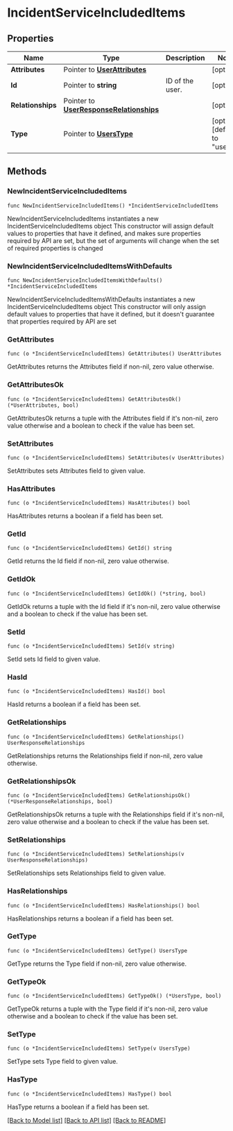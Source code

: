 # IncidentServiceIncludedItems

## Properties

Name | Type | Description | Notes
------------ | ------------- | ------------- | -------------
**Attributes** | Pointer to [**UserAttributes**](UserAttributes.md) |  | [optional] 
**Id** | Pointer to **string** | ID of the user. | [optional] 
**Relationships** | Pointer to [**UserResponseRelationships**](UserResponseRelationships.md) |  | [optional] 
**Type** | Pointer to [**UsersType**](UsersType.md) |  | [optional] [default to "users"]

## Methods

### NewIncidentServiceIncludedItems

`func NewIncidentServiceIncludedItems() *IncidentServiceIncludedItems`

NewIncidentServiceIncludedItems instantiates a new IncidentServiceIncludedItems object
This constructor will assign default values to properties that have it defined,
and makes sure properties required by API are set, but the set of arguments
will change when the set of required properties is changed

### NewIncidentServiceIncludedItemsWithDefaults

`func NewIncidentServiceIncludedItemsWithDefaults() *IncidentServiceIncludedItems`

NewIncidentServiceIncludedItemsWithDefaults instantiates a new IncidentServiceIncludedItems object
This constructor will only assign default values to properties that have it defined,
but it doesn't guarantee that properties required by API are set

### GetAttributes

`func (o *IncidentServiceIncludedItems) GetAttributes() UserAttributes`

GetAttributes returns the Attributes field if non-nil, zero value otherwise.

### GetAttributesOk

`func (o *IncidentServiceIncludedItems) GetAttributesOk() (*UserAttributes, bool)`

GetAttributesOk returns a tuple with the Attributes field if it's non-nil, zero value otherwise
and a boolean to check if the value has been set.

### SetAttributes

`func (o *IncidentServiceIncludedItems) SetAttributes(v UserAttributes)`

SetAttributes sets Attributes field to given value.

### HasAttributes

`func (o *IncidentServiceIncludedItems) HasAttributes() bool`

HasAttributes returns a boolean if a field has been set.

### GetId

`func (o *IncidentServiceIncludedItems) GetId() string`

GetId returns the Id field if non-nil, zero value otherwise.

### GetIdOk

`func (o *IncidentServiceIncludedItems) GetIdOk() (*string, bool)`

GetIdOk returns a tuple with the Id field if it's non-nil, zero value otherwise
and a boolean to check if the value has been set.

### SetId

`func (o *IncidentServiceIncludedItems) SetId(v string)`

SetId sets Id field to given value.

### HasId

`func (o *IncidentServiceIncludedItems) HasId() bool`

HasId returns a boolean if a field has been set.

### GetRelationships

`func (o *IncidentServiceIncludedItems) GetRelationships() UserResponseRelationships`

GetRelationships returns the Relationships field if non-nil, zero value otherwise.

### GetRelationshipsOk

`func (o *IncidentServiceIncludedItems) GetRelationshipsOk() (*UserResponseRelationships, bool)`

GetRelationshipsOk returns a tuple with the Relationships field if it's non-nil, zero value otherwise
and a boolean to check if the value has been set.

### SetRelationships

`func (o *IncidentServiceIncludedItems) SetRelationships(v UserResponseRelationships)`

SetRelationships sets Relationships field to given value.

### HasRelationships

`func (o *IncidentServiceIncludedItems) HasRelationships() bool`

HasRelationships returns a boolean if a field has been set.

### GetType

`func (o *IncidentServiceIncludedItems) GetType() UsersType`

GetType returns the Type field if non-nil, zero value otherwise.

### GetTypeOk

`func (o *IncidentServiceIncludedItems) GetTypeOk() (*UsersType, bool)`

GetTypeOk returns a tuple with the Type field if it's non-nil, zero value otherwise
and a boolean to check if the value has been set.

### SetType

`func (o *IncidentServiceIncludedItems) SetType(v UsersType)`

SetType sets Type field to given value.

### HasType

`func (o *IncidentServiceIncludedItems) HasType() bool`

HasType returns a boolean if a field has been set.


[[Back to Model list]](../README.md#documentation-for-models) [[Back to API list]](../README.md#documentation-for-api-endpoints) [[Back to README]](../README.md)


